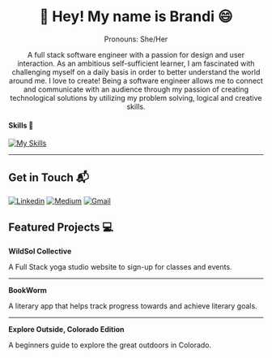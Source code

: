 <h1 align="center">👋 Hey! My name is Brandi 😄 </h1>
<p align="center">Pronouns: She/Her</p>
<p align="center">A full stack software engineer with a passion for design and user interaction. As an ambitious self-sufficient learner, I am fascinated with challenging myself on a daily basis in order to better understand the world around me. I love to create! Being a software engineer allows me to connect and communicate with an audience through my passion of creating technological solutions by utilizing my problem solving, logical and creative skills.</p>

#### Skills 💪
[![My Skills](https://skillicons.dev/icons?i=react,ts,js,py,flask,sqlite,tailwind,html,css,git,gitlab,postman,vscode)](https://skillicons.dev)

---

<h2>Get in Touch 📬</h2>

[![Linkedin](https://img.shields.io/badge/-LinkedIn-blue?style=flat&logo=Linkedin&logoColor=white)](https://www.linkedin.com/in/brandimasonco/)
[![Medium](https://img.shields.io/badge/-Medium-12100e?style=flat&logo=Medium&logoColor=white)](https://medium.com/@masonbrandi66)
[![Gmail](https://img.shields.io/badge/-Gmail-c14438?style=flat&logo=Gmail&logoColor=white)](mailto:masonbrandi66@gmail.com)


<h2>Featured Projects 💻</h2>


**WildSol Collective**

A Full Stack yoga studio website to sign-up for classes and events.

---

**BookWorm**

A literary app that helps track progress towards and achieve literary goals.

---

**Explore Outside, Colorado Edition**

A beginners guide to explore the great outdoors in Colorado.

<!--
**brandimason/brandimason** is a ✨ _special_ ✨ repository because its `README.md` (this file) appears on your GitHub profile.

Here are some ideas to get you started:

- 🔭 I’m currently working on ...
- 🌱 I’m currently learning ...
- 👯 I’m looking to collaborate on ...
- 🤔 I’m looking for help with ...
- 💬 Ask me about ...
- 📫 How to reach me: ...
- 😄 Pronouns: ...
- ⚡ Fun fact: ...

#### Featured Projects 💻

#### Skills 💪

#### Currently Learning 📚

#### Get in Touch 📬
discord

-->
